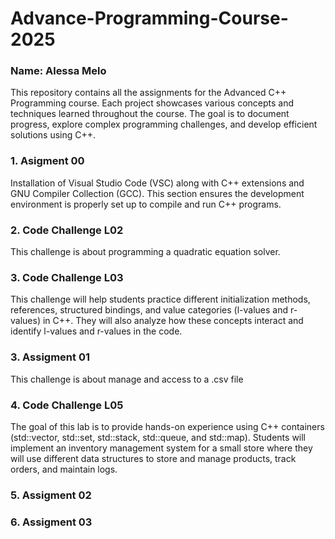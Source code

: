 # Advance-Programming-Course-2025
### Name: Alessa Melo
This repository contains all the assignments for the Advanced C++ Programming course. Each project showcases various concepts and techniques learned throughout the course. The goal is to document progress, explore complex programming challenges, and develop efficient solutions using C++.

### 1. Asigment 00
 Installation of Visual Studio Code (VSC) along with C++ extensions and GNU Compiler Collection (GCC). This section ensures the development environment is properly set up to compile and run C++ programs.


### 2. Code Challenge L02
This challenge is about programming a quadratic equation solver.

### 3. Code Challenge L03
This challenge will help students practice different initialization methods, references, structured bindings, and value categories (l-values and r-values) in C++. They will also analyze how these concepts interact and identify l-values and r-values in the code.

### 3.  Assigment 01
This challenge is about manage and access to a  .csv file
   

### 4. Code Challenge L05
The goal of this lab is to provide hands-on experience using C++ containers (std::vector, std::set, std::stack, std::queue, and std::map). Students will implement an inventory management system for a small store where they will use different data structures to store and manage products, track orders, and maintain logs.

### 5. Assigment 02

### 6. Assigment 03
